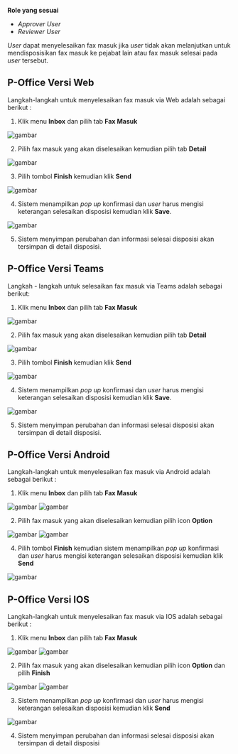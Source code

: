 **Role yang sesuai**

- *Approver User*
- *Reviewer User*

*User* dapat menyelesaikan fax masuk jika *user* tidak akan melanjutkan untuk mendisposisikan fax masuk ke pejabat lain atau fax masuk selesai pada *user* tersebut. 

## **P-Office Versi Web**

Langkah-langkah untuk menyelesaikan fax masuk via Web adalah sebagai berikut :

1. Klik menu **Inbox** dan pilih tab **Fax Masuk**

![gambar](FaxMasuk/FM_WEB/SelesaiFM01.png) 

2. Pilih fax masuk yang akan diselesaikan kemudian pilih tab **Detail**

![gambar](FaxMasuk/FM_WEB/SelesaiFM02.png) 

3. Pilih tombol **Finish** kemudian klik **Send**

![gambar](FaxMasuk/FM_WEB/SelesaiFM03.png) 

4. Sistem menampilkan *pop up* konfirmasi dan *user* harus mengisi keterangan selesaikan disposisi kemudian klik **Save**.

![gambar](FaxMasuk/FM_WEB/SelesaiFM04.png)

5. Sistem menyimpan perubahan dan informasi selesai disposisi akan tersimpan di detail disposisi.

## **P-Office Versi Teams**

Langkah - langkah untuk selesaikan fax masuk via Teams adalah sebagai berikut:

1. Klik menu **Inbox** dan pilih tab **Fax Masuk**

![gambar](FaxMasuk/FM_Teams/FM19.png)

2. Pilih fax masuk yang akan diselesaikan kemudian pilih tab **Detail**

![gambar](FaxMasuk/FM_Teams/FM20.png)

3. Pilih tombol **Finish** kemudian klik **Send**

![gambar](FaxMasuk/FM_Teams/FM21.png)

4. Sistem menampilkan *pop up* konfirmasi dan *user* harus mengisi keterangan selesaikan disposisi kemudian klik **Save**.

![gambar](FaxMasuk/FM_Teams/FM22.png)

5. Sistem menyimpan perubahan dan informasi selesai disposisi akan tersimpan di detail disposisi.

## **P-Office Versi Android**

Langkah-langkah untuk menyelesaikan fax masuk via Android adalah sebagai berikut :

1. Klik menu **Inbox** dan pilih tab **Fax Masuk**

![gambar](FaxMasuk/FM_Android/SelesaiFM/A01.jpg) ![gambar](FaxMasuk/FM_Android/SelesaiFM/A02.jpg)

2. Pilih fax masuk yang akan diselesaikan kemudian pilih icon **Option**

![gambar](FaxMasuk/FM_Android/SelesaiFM/A03.jpg) ![gambar](FaxMasuk/FM_Android/SelesaiFM/A04.jpg)

4. Pilih tombol **Finish** kemudian sistem menampilkan _pop up_ konfirmasi dan _user_ harus mengisi keterangan selesaikan disposisi kemudian klik **Send**

![gambar](FaxMasuk/FM_Android/SelesaiFM/A05.jpg)

## **P-Office Versi IOS**

Langkah-langkah untuk menyelesaikan fax masuk via IOS adalah sebagai berikut :

1. Klik menu **Inbox** dan pilih tab **Fax Masuk**

![gambar](FaxMasuk/FM_IOS/FM-17.1.png) ![gambar](FaxMasuk/FM_IOS/FM-17.2.png)

2. Pilih fax masuk yang akan diselesaikan kemudian pilih icon **Option** dan pilih **Finish**

![gambar](FaxMasuk/FM_IOS/FM-18.1.png) ![gambar](FaxMasuk/FM_IOS/FM-18.2.png)

3. Sistem menampilkan _pop up_ konfirmasi dan _user_ harus mengisi keterangan selesaikan disposisi kemudian klik **Send**

![gambar](FaxMasuk/FM_IOS/FM-19.png)

4. Sistem menyimpan perubahan dan informasi selesai disposisi akan tersimpan di detail disposisi
